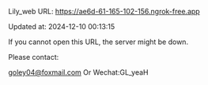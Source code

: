 Lily_web URL: https://ae6d-61-165-102-156.ngrok-free.app

Updated at: 2024-12-10 00:13:15

If you cannot open this URL, the server might be down.

Please contact: 

goley04@foxmail.com Or Wechat:GL_yeaH